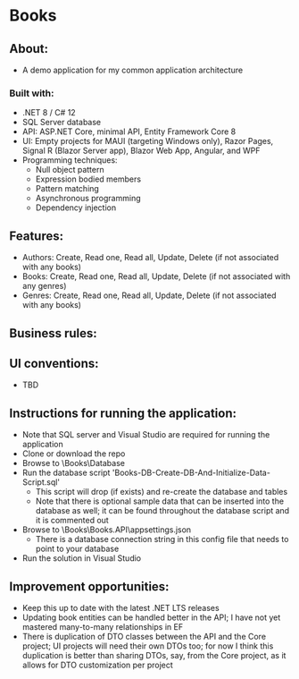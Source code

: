 # Books

## About:
- A demo application for my common application architecture

### Built with:
- .NET 8 / C# 12
- SQL Server database
- API: ASP.NET Core, minimal API, Entity Framework Core 8
- UI: Empty projects for MAUI (targeting Windows only), Razor Pages, Signal R (Blazor Server app), Blazor Web App, Angular, and WPF
- Programming techniques:
	- Null object pattern
	- Expression bodied members
	- Pattern matching
	- Asynchronous programming
	- Dependency injection

## Features:
- Authors: Create, Read one, Read all, Update, Delete (if not associated with any books)
- Books: Create, Read one, Read all, Update, Delete (if not associated with any genres)
- Genres: Create, Read one, Read all, Update, Delete (if not associated with any books)

## Business rules:
## UI conventions:
- TBD

## Instructions for running the application:
- Note that SQL server and Visual Studio are required for running the application
- Clone or download the repo
- Browse to \Books\Database
- Run the database script 'Books-DB-Create-DB-And-Initialize-Data-Script.sql'
	- This script will drop (if exists) and re-create the database and tables
	- Note that there is optional sample data that can be inserted into the database as well; it can be found throughout the database script and it is commented out
- Browse to \Books\Books.API\appsettings.json
	- There is a database connection string in this config file that needs to point to your database
- Run the solution in Visual Studio

## Improvement opportunities:
- Keep this up to date with the latest .NET LTS releases
- Updating book entities can be handled better in the API; I have not yet mastered many-to-many relationships in EF
- There is duplication of DTO classes between the API and the Core project; UI projects will need their own DTOs too; for now I think this duplication is better than sharing DTOs, say, from the Core project, as it allows for DTO customization per project